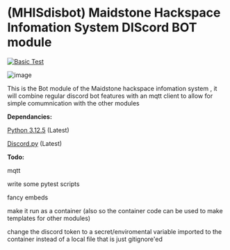 # (MHISdisbot) Maidstone Hackspace Infomation System DIScord BOT module
[![Basic Test](https://github.com/maidstone-hackspace/MHISdisbot/actions/workflows/basic%20funtion%20test.yml/badge.svg)](https://github.com/maidstone-hackspace/MHISdisbot/actions/workflows/basic%20funtion%20test.yml)

![image](https://github.com/user-attachments/assets/ddddfc99-50ec-4f26-9985-b95485383bda)

This is the Bot module of the Maidstone hackspace infomation system , it will combine regular discord bot features with an mqtt client to allow for simple comumnication with the other modules 
 

**Dependancies:**

[Python 3.12.5](https://www.python.org/downloads/release/python-3125/) (Latest)

[Discord.py](https://pypi.org/project/discord.py/) (Latest)


**Todo:**

mqtt 

write some pytest scripts

fancy embeds

make it run as a container (also so the container code can be used to make templates for other modules)

change the discord token to a secret/enviromental variable imported to the container instead of a local file that is just gitignore'ed
